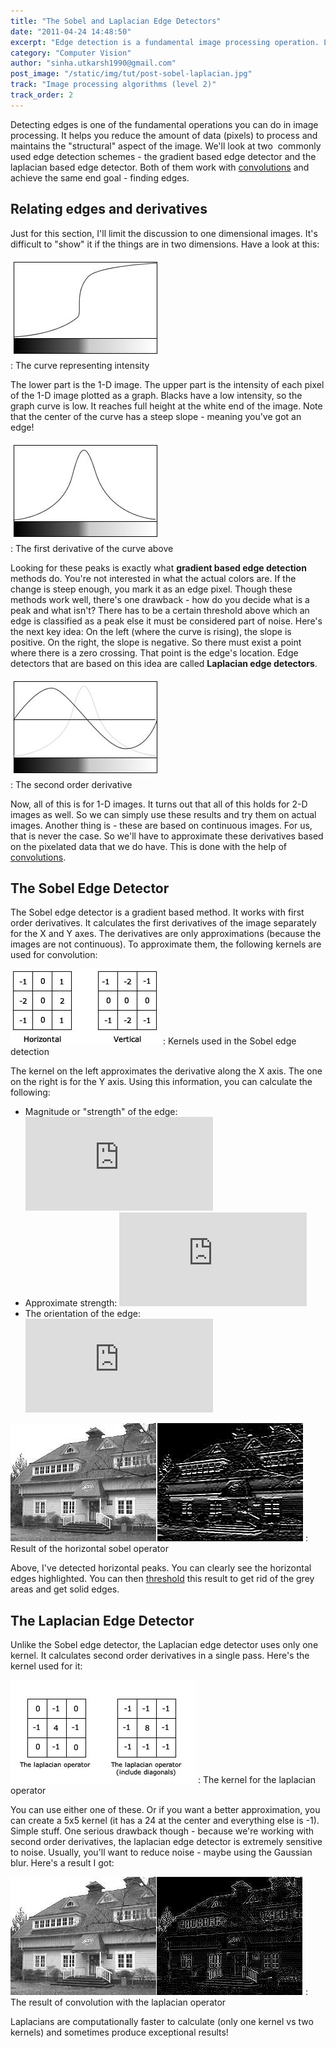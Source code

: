 ```yaml
---
title: "The Sobel and Laplacian Edge Detectors"
date: "2011-04-24 14:48:50"
excerpt: "Edge detection is a fundamental image processing operation. Learn about how to calculate derivatives and find edges in your images using simple matrix operations."
category: "Computer Vision"
author: "sinha.utkarsh1990@gmail.com"
post_image: "/static/img/tut/post-sobel-laplacian.jpg"
track: "Image processing algorithms (level 2)"
track_order: 2
---
```

Detecting edges is one of the fundamental operations you can do in image processing. It helps you reduce the amount of data (pixels) to process and maintains the "structural" aspect of the image. We'll look at two  commonly used edge detection schemes - the gradient based edge detector and the laplacian based edge detector. Both of them work with [convolutions](/tutorials/convolutions/) and achieve the same end goal - finding edges. 

## Relating edges and derivatives

Just for this section, I'll limit the discussion to one dimensional images. It's difficult to "show" it if the things are in two dimensions. Have a look at this:

  
  
![Detecting an edge in an image](/static/img/tut/sample-edge.jpg)  
: The curve representing intensity  
  

The lower part is the 1-D image. The upper part is the intensity of each pixel of the 1-D image plotted as a graph. Blacks have a low intensity, so the graph curve is low. It reaches full height at the white end of the image. Note that the center of the curve has a steep slope - meaning you've got an edge!

  
  
![Detecting edges with gradient method](/static/img/tut/sample-edge-first-derivative.jpg)  
: The first derivative of the curve above  
  

Looking for these peaks is exactly what **gradient based edge detection** methods do. You're not interested in what the actual colors are. If the change is steep enough, you mark it as an edge pixel. Though these methods work well, there's one drawback - how do you decide what is a peak and what isn't? There has to be a certain threshold above which an edge is classified as a peak else it must be considered part of noise. Here's the next key idea: On the left (where the curve is rising), the slope is positive. On the right, the slope is negative. So there must exist a point where there is a zero crossing. That point is the edge's location. Edge detectors that are based on this idea are called **Laplacian edge detectors**.

  
  
![Edge detection with the Laplacian operator](/static/img/tut/sample-edge-second-derivative.jpg)  
: The second order derivative  
  

Now, all of this is for 1-D images. It turns out that all of this holds for 2-D images as well. So we can simply use these results and try them on actual images. Another thing is - these are based on continuous images. For us, that is never the case. So we'll have to approximate these derivatives based on the pixelated data that we do have. This is done with the help of [convolutions](/tutorials/convolutions/). 

## The Sobel Edge Detector

The Sobel edge detector is a gradient based method. It works with first order derivatives. It calculates the first derivatives of the image separately for the X and Y axes. The derivatives are only approximations (because the images are not continuous). To approximate them, the following kernels are used for convolution: 

![Kernels used in the Sobel edge detection](/static/img/tut/sobel-kernels1.jpg)
: Kernels used in the Sobel edge detection

The kernel on the left approximates the derivative along the X axis. The one on the right is for the Y axis. Using this information, you can calculate the following: 

  * Magnitude or "strength" of the edge: ![](http://s0.wp.com/latex.php?latex=%5Csqrt%7BG_x%5E2%20%2B%20G_y%5E2%7D&bg=ffffff&fg=000&s=0)
  * Approximate strength: ![](http://s0.wp.com/latex.php?latex=%7CG_x%7C%2B%20%7CG_y%7C&bg=ffffff&fg=000&s=0)
  * The orientation of the edge: ![](http://s0.wp.com/latex.php?latex=%5Carctan%28%5Cfrac%7BG_y%7D%7BG_x%7D%29&bg=ffffff&fg=000&s=0)

![Result of the horizontal sobel operator](/static/img/tut/conv-sobel-result.png) 
: Result of the horizontal sobel operator

Above, I've detected horizontal peaks. You can clearly see the horizontal edges highlighted. You can then [threshold](/tutorials/thresholding/) this result to get rid of the grey areas and get solid edges. 

## The Laplacian Edge Detector

Unlike the Sobel edge detector, the Laplacian edge detector uses only one kernel. It calculates second order derivatives in a single pass. Here's the kernel used for it:

![The kernel for the laplacian operator](/static/img/tut/conv-laplacian.jpg)
: The kernel for the laplacian operator

You can use either one of these. Or if you want a better approximation, you can create a 5x5 kernel (it has a 24 at the center and everything else is -1). Simple stuff. One serious drawback though - because we're working with second order derivatives, the laplacian edge detector is extremely sensitive to noise. Usually, you'll want to reduce noise - maybe using the Gaussian blur. Here's a result I got:

![The result of convolution with the laplacian operator](/static/img/tut/conv-laplacian-result.png)
: The result of convolution with the laplacian operator

Laplacians are computationally faster to calculate (only one kernel vs two kernels) and sometimes produce exceptional results!
